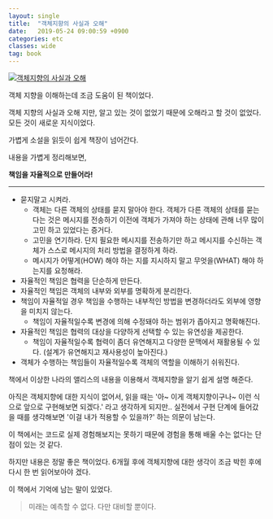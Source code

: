 ```yaml
---
layout: single
title:  "객체지향의 사실과 오해"
date:   2019-05-24 09:00:59 +0900
categories: etc
classes: wide
tag: book
---
```


[![객체지향의 사실과 오해](http://image.yes24.com/momo/TopCate511/MidCate005/51040273.jpg)](http://www.yes24.com/Product/Goods/18249021)

객체 지향을 이해하는데 조금 도움이 된 책이었다.

객체 지향의 사실과 오해 지만, 알고 있는 것이 없었기 때문에 오해라고 할 것이 없었다. 모든 것이 새로운 지식이었다.

가볍게 소설을 읽듯이 쉽게 책장이 넘어간다.

내용을 가볍게 정리해보면,

**책임을 자율적으로 만들어라!**

---

- 묻지말고 시켜라.
  - 객체는 다른 객체의 상태를 묻지 말아야 한다. 객체가 다른 객체의 상태를 묻는다는 것은 메시지를 전송하기 이전에 객체가 가져야 하는 상태에 관해 너무 많이 고민 하고 있었다는 증거다.
  - 고민을 연기하라. 단지 필요한 메시지를 전송하기만 하고 메시지를 수신하는 객체가 스스로 메시지의 처리 방법을 결정하게 하라.
  - 메시지가 어떻게(HOW) 해야 하는 지를 지시하지 말고 무엇을(WHAT) 해야 하는지를 요청해라.
- 자율적인 책임은 협력을 단순하게 만든다.
- 자율적인 책임은 객체의 내부와 외부를 명확하게 분리한다.
- 책임이 자율적일 경우 책임을 수행하는 내부적인 방법을 변경하더라도 외부에 영향을 미치지 않는다.
  - 책임이 자율적일수록 변경에 의해 수정돼야 하는 범위가 좁아지고 명확해진다.
- 자율적인 책임은 협력의 대상을 다양하게 선택할 수 있는 유연성을 제공한다.
  - 책임이 자율적일수록 협력이 좀더 유연해지고 다양한 문맥에서 재활용될 수 있다. (설계가 유연해지고 재사용성이 높아진다.)
- 객체가 수행하는 책임들이 자율적일수록 객체의 역할을 이해하기 쉬워진다.

책에서 이상한 나라의 앨리스의 내용을 이용해서 객체지향을 알기 쉽게 설명 해준다.

아직은 객체지향에 대한 지식이 없어서, 읽을 때는 '아~ 이게 객체지향이구나~ 이런 식으로 앞으로 구현해보면 되겠다.' 라고 생각하게 되지만.. 실전에서 구현 단계에 들어갔을 때를 생각해보면 '이걸 내가 적용할 수 있을까?' 하는 의문이 남는다.

이 책에서는 코드로 실제 경험해보지는 못하기 때문에 경험을 통해 배울 수는 없다는 단점이 있는 것 같다.

하지만 내용은 정말 좋은 책이었다. 6개월 후에 객체지향에 대한 생각이 조금 박힌 후에 다시 한 번 읽어보아야 겠다.

이 책에서 기억에 남는 말이 있었다.

> 미래는 예측할 수 없다. 다만 대비할 뿐이다.

